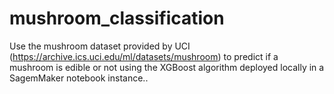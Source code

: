 # mushroom_classification
 Use the mushroom dataset provided by UCI (https://archive.ics.uci.edu/ml/datasets/mushroom) to predict if a mushroom is edible or not using the XGBoost algorithm deployed locally in a SagemMaker notebook instance..
